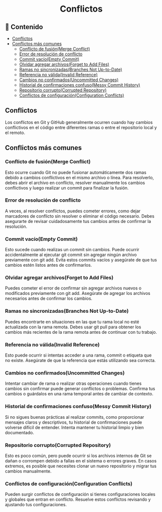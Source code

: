 <h1 align="center">Conflictos</h1>

<h2>📑 Contenido</h2>

- [Conflictos](#conflictos)
- [Conflictos más comunes](#conflictos-más-comunes)
  - [Conflicto de fusión(Merge Conflict)](#conflicto-de-fusiónmerge-conflict)
  - [Error de resolución de conflicto](#error-de-resolución-de-conflicto)
  - [Commit vacío(Empty Commit)](#commit-vacíoempty-commit)
  - [Olvidar agregar archivos(Forget to Add Files)](#olvidar-agregar-archivosforget-to-add-files)
  - [Ramas no sincronizadas(Branches Not Up-to-Date)](#ramas-no-sincronizadasbranches-not-up-to-date)
  - [Referencia no válida(Invalid Reference)](#referencia-no-válidainvalid-reference)
  - [Cambios no confirmados(Uncommitted Changes)](#cambios-no-confirmadosuncommitted-changes)
  - [Historial de confirmaciones confuso(Messy Commit History)](#historial-de-confirmaciones-confusomessy-commit-history)
  - [Repositorio corrupto(Corrupted Repository)](#repositorio-corruptocorrupted-repository)
  - [Conflictos de configuración(Configuration Conflicts)](#conflictos-de-configuraciónconfiguration-conflicts)

## Conflictos

Los conflictos en Git y GitHub generalmente ocurren cuando hay cambios conflictivos en el código entre diferentes ramas o entre el repositorio local y el remoto.

## Conflictos más comunes

### Conflicto de fusión(Merge Conflict)

Esto ocurre cuando Git no puede fusionar automáticamente dos ramas debido a cambios conflictivos en el mismo archivo o línea. Para resolverlo, debes abrir el archivo en conflicto, resolver manualmente los cambios conflictivos y luego realizar un commit para finalizar la fusión.

### Error de resolución de conflicto

A veces, al resolver conflictos, puedes cometer errores, como dejar marcadores de conflicto sin resolver o eliminar el código necesario. Debes asegurarte de revisar cuidadosamente tus cambios antes de confirmar la resolución.

### Commit vacío(Empty Commit)

Esto sucede cuando realizas un commit sin cambios. Puede ocurrir accidentalmente al ejecutar git commit sin agregar ningún archivo previamente con git add. Evita estos commits vacíos y asegúrate de que tus cambios estén listos antes de confirmarlos.

### Olvidar agregar archivos(Forget to Add Files)

Puedes cometer el error de confirmar sin agregar archivos nuevos o modificados previamente con git add. Asegúrate de agregar los archivos necesarios antes de confirmar los cambios.

### Ramas no sincronizadas(Branches Not Up-to-Date)

Puedes encontrarte en situaciones en las que tu rama local no esté actualizada con la rama remota. Debes usar git pull para obtener los cambios más recientes de la rama remota antes de continuar con tu trabajo.

### Referencia no válida(Invalid Reference)

Esto puede ocurrir si intentas acceder a una rama, commit o etiqueta que no existe. Asegúrate de que la referencia que estás utilizando sea correcta.

### Cambios no confirmados(Uncommitted Changes)

Intentar cambiar de rama o realizar otras operaciones cuando tienes cambios sin confirmar puede generar conflictos o problemas. Confirma tus cambios o guárdalos en una rama temporal antes de cambiar de contexto.

### Historial de confirmaciones confuso(Messy Commit History)

Si no sigues buenas prácticas al realizar commits, como proporcionar mensajes claros y descriptivos, tu historial de confirmaciones puede volverse difícil de entender. Intenta mantener tu historial limpio y bien documentado.

### Repositorio corrupto(Corrupted Repository)

Esto es poco común, pero puede ocurrir si los archivos internos de Git se dañan o corrompen debido a fallas en el sistema o errores graves. En casos extremos, es posible que necesites clonar un nuevo repositorio y migrar tus cambios manualmente.

### Conflictos de configuración(Configuration Conflicts)

Pueden surgir conflictos de configuración si tienes configuraciones locales y globales que entran en conflicto. Resuelve estos conflictos revisando y ajustando tus configuraciones.
